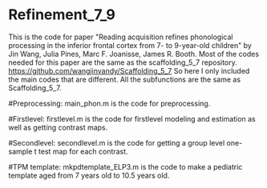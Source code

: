 # Refinement_7_9
This is the code for paper "Reading acquisition refines phonological processing in the inferior frontal cortex from 7- to 9-year-old children" by Jin Wang, Julia Pines, Marc F. Joanisse, James R. Booth. Most of the codes needed for this paper are the same as the scaffolding_5_7 repository. https://github.com/wangjinvandy/Scaffolding_5_7 So here I only included the main codes that are different. All the subfunctions are the same as Scaffolding_5_7.

#Preprocessing:
main_phon.m is the code for preprocessing.

#Firstlevel:
firstlevel.m is the code for firstlevel modeling and estimation as well as getting contrast maps.

#Secondlevel: 
secondlevel.m is the code for getting a group level one-sample t test map for each contrast.

#TPM template:
mkpdtemplate_ELP3.m is the code to make a pediatric template aged from 7 years old to 10.5 years old. 

